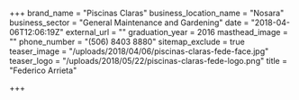 +++
brand_name = "Piscinas Claras"
business_location_name = "Nosara"
business_sector = "General Maintenance and Gardening"
date = "2018-04-06T12:06:19Z"
external_url = ""
graduation_year = 2016
masthead_image = ""
phone_number = "(506) 8403 8880"
sitemap_exclude = true
teaser_image = "/uploads/2018/04/06/piscinas-claras-fede-face.jpg"
teaser_logo = "/uploads/2018/05/22/piscinas-claras-fede-logo.png"
title = "Federico Arrieta"

+++

